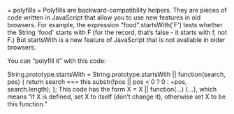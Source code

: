 = polyfills =
Polyfills are backward-compatibility helpers. They are pieces of code written in JavaScript that allow you to use new features in old browsers. For example, the expression "food".startsWith('F') tests whether the String 'food' starts with F (for the record, that’s false - it starts with f, not F.) But startsWith is a new feature of JavaScript that is not available in older browsers.

You can “polyfill it” with this code:

String.prototype.startsWith = String.prototype.startsWith ||
  function(search, pos) {
    return search ===
      this.substr(!pos || pos < 0 ? 0 : +pos, search.length);
  };
This code has the form X = X || function(...) {...}, which means “if X is defined, set X to itself (don’t change it), otherwise set X to be this function.”
